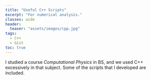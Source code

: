 ```yaml
---
title: "Useful C++ Scripts"
excerpt: "For numerical analysis."
classes: wide
header:
  teaser: "assets/images/cpp.jpg"
tags:
  - C++
  - Gist
toc: true
---
```


I studied a course *Computational Physics* in BS, and we used C++ excessively in that subject. Some of the scripts that I developed are included.

<script src="https://gist.github.com/MShirazAhmad/0d576849df069819ac23a5dea71c9593.js"></script>

<script src="https://gist.github.com/MShirazAhmad/6db60af95b659c0188a233c8b3b96742.js"></script>

<script src="https://gist.github.com/MShirazAhmad/426950796ce18ad3ac70c74940e34d25.js"></script>
